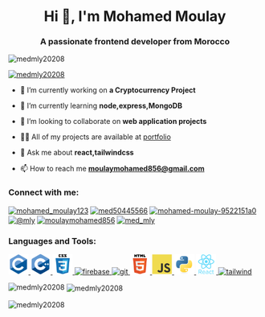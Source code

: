 <h1 align="center">Hi 👋, I'm Mohamed Moulay</h1>
<h3 align="center">A passionate frontend developer from Morocco</h3>

<p align="left"> <img src="https://komarev.com/ghpvc/?username=medmly20208&label=Profile%20views&color=0e75b6&style=flat" alt="medmly20208" /> </p>

<p align="left"> <a href="https://github.com/ryo-ma/github-profile-trophy"><img src="https://github-profile-trophy.vercel.app/?username=medmly20208" alt="medmly20208" /></a> </p>

- 🔭 I’m currently working on **a Cryptocurrency Project**

- 🌱 I’m currently learning **node,express,MongoDB**

- 👯 I’m looking to collaborate on **web application projects**

- 👨‍💻 All of my projects are available at [portfolio](https://chipper-muffin-552fb0.netlify.app/)

- 💬 Ask me about **react,tailwindcss**

- 📫 How to reach me **moulaymohamed856@gmail.com**

<h3 align="left">Connect with me:</h3>
<p align="left">
<a href="https://codepen.io/mohamed_moulay123" target="blank"><img align="center" src="https://raw.githubusercontent.com/rahuldkjain/github-profile-readme-generator/master/src/images/icons/Social/codepen.svg" alt="mohamed_moulay123" height="30" width="40" /></a>
<a href="https://twitter.com/med50445566" target="blank"><img align="center" src="https://raw.githubusercontent.com/rahuldkjain/github-profile-readme-generator/master/src/images/icons/Social/twitter.svg" alt="med50445566" height="30" width="40" /></a>
<a href="https://linkedin.com/in/mohamed-moulay-9522151a0" target="blank"><img align="center" src="https://raw.githubusercontent.com/rahuldkjain/github-profile-readme-generator/master/src/images/icons/Social/linked-in-alt.svg" alt="mohamed-moulay-9522151a0" height="30" width="40" /></a>
<a href="https://hashnode.com/@mly" target="blank"><img align="center" src="https://raw.githubusercontent.com/rahuldkjain/github-profile-readme-generator/master/src/images/icons/Social/hashnode.svg" alt="@mly" height="30" width="40" /></a>
<a href="https://www.hackerrank.com/moulaymohamed856" target="blank"><img align="center" src="https://raw.githubusercontent.com/rahuldkjain/github-profile-readme-generator/master/src/images/icons/Social/hackerrank.svg" alt="moulaymohamed856" height="30" width="40" /></a>
<a href="https://www.leetcode.com/med_mly" target="blank"><img align="center" src="https://raw.githubusercontent.com/rahuldkjain/github-profile-readme-generator/master/src/images/icons/Social/leet-code.svg" alt="med_mly" height="30" width="40" /></a>
</p>

<h3 align="left">Languages and Tools:</h3>
<p align="left"> <a href="https://www.cprogramming.com/" target="_blank" rel="noreferrer"> <img src="https://raw.githubusercontent.com/devicons/devicon/master/icons/c/c-original.svg" alt="c" width="40" height="40"/> </a> <a href="https://www.w3schools.com/cpp/" target="_blank" rel="noreferrer"> <img src="https://raw.githubusercontent.com/devicons/devicon/master/icons/cplusplus/cplusplus-original.svg" alt="cplusplus" width="40" height="40"/> </a> <a href="https://www.w3schools.com/css/" target="_blank" rel="noreferrer"> <img src="https://raw.githubusercontent.com/devicons/devicon/master/icons/css3/css3-original-wordmark.svg" alt="css3" width="40" height="40"/> </a> <a href="https://firebase.google.com/" target="_blank" rel="noreferrer"> <img src="https://www.vectorlogo.zone/logos/firebase/firebase-icon.svg" alt="firebase" width="40" height="40"/> </a> <a href="https://git-scm.com/" target="_blank" rel="noreferrer"> <img src="https://www.vectorlogo.zone/logos/git-scm/git-scm-icon.svg" alt="git" width="40" height="40"/> </a> <a href="https://www.w3.org/html/" target="_blank" rel="noreferrer"> <img src="https://raw.githubusercontent.com/devicons/devicon/master/icons/html5/html5-original-wordmark.svg" alt="html5" width="40" height="40"/> </a> <a href="https://developer.mozilla.org/en-US/docs/Web/JavaScript" target="_blank" rel="noreferrer"> <img src="https://raw.githubusercontent.com/devicons/devicon/master/icons/javascript/javascript-original.svg" alt="javascript" width="40" height="40"/> </a> <a href="https://www.python.org" target="_blank" rel="noreferrer"> <img src="https://raw.githubusercontent.com/devicons/devicon/master/icons/python/python-original.svg" alt="python" width="40" height="40"/> </a> <a href="https://reactjs.org/" target="_blank" rel="noreferrer"> <img src="https://raw.githubusercontent.com/devicons/devicon/master/icons/react/react-original-wordmark.svg" alt="react" width="40" height="40"/> </a> <a href="https://tailwindcss.com/" target="_blank" rel="noreferrer"> <img src="https://www.vectorlogo.zone/logos/tailwindcss/tailwindcss-icon.svg" alt="tailwind" width="40" height="40"/> </a> </p>

<p><img align="left" src="https://github-readme-stats.vercel.app/api/top-langs?username=medmly20208&show_icons=true&locale=en&layout=compact" alt="medmly20208" /></p>

<p>&nbsp;<img align="center" src="https://github-readme-stats.vercel.app/api?username=medmly20208&show_icons=true&locale=en" alt="medmly20208" /></p>

<p><img align="center" src="https://github-readme-streak-stats.herokuapp.com/?user=medmly20208&" alt="medmly20208" /></p>
